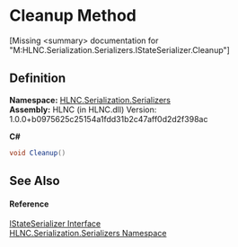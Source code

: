 # Cleanup Method


\[Missing &lt;summary&gt; documentation for "M:HLNC.Serialization.Serializers.IStateSerializer.Cleanup"\]



## Definition
**Namespace:** <a href="N_HLNC_Serialization_Serializers">HLNC.Serialization.Serializers</a>  
**Assembly:** HLNC (in HLNC.dll) Version: 1.0.0+b0975625c25154a1fdd31b2c47aff0d2d2f398ac

**C#**
``` C#
void Cleanup()
```



## See Also


#### Reference
<a href="T_HLNC_Serialization_Serializers_IStateSerializer">IStateSerializer Interface</a>  
<a href="N_HLNC_Serialization_Serializers">HLNC.Serialization.Serializers Namespace</a>  
